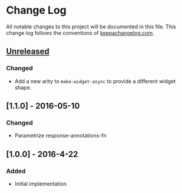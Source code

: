 # Change Log
All notable changes to this project will be documented in this file. This change log follows the conventions of [keepachangelog.com](http://keepachangelog.com/).

## [Unreleased][unreleased]
### Changed
- Add a new arity to `make-widget-async` to provide a different widget shape.

## [1.1.0] - 2016-05-10
### Changed
- Parametrize response-annotations-fn

## [1.0.0] - 2016-4-22
### Added
- Initial implementation

[unreleased]: https://github.com/your-name/brave-ring/compare/0.1.1...HEAD
[0.1.1]: https://github.com/your-name/brave-ring/compare/0.1.0...0.1.1
